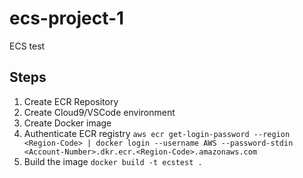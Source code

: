 # ecs-project-1

ECS test

## Steps

1. Create ECR Repository
2. Create Cloud9/VSCode environment
3. Create Docker image
4. Authenticate ECR registry
    `aws ecr get-login-password --region <Region-Code> | docker login --username AWS --password-stdin <Account-Number>.dkr.ecr.<Region-Code>.amazonaws.com`
5. Build the image
    `docker build -t ecstest .`

